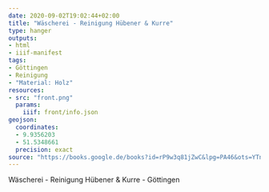```yaml
---
date: 2020-09-02T19:02:44+02:00
title: "Wäscherei - Reinigung Hübener & Kurre"
type: hanger
outputs:
- html
- iiif-manifest
tags:
- Göttingen
- Reinigung
- "Material: Holz"
resources:
- src: "front.png"
  params:
    iiif: front/info.json
geojson:
  coordinates:
  - 9.9356203
  - 51.5348661
  precision: exact
source: "https://books.google.de/books?id=rP9w3q81jZwC&lpg=PA46&ots=YTneoii4LV&dq=H%C3%BCbener%20und%20kurre&pg=PA46#v=onepage&q=H%C3%BCbener%20und%20kurre&f=false - Seite 46"
---
```

Wäscherei - Reinigung Hübener & Kurre - Göttingen
